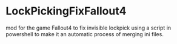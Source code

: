 # LockPickingFixFallout4
mod for the game Fallout4 to fix invisible lockpick using a script in powershell to make it an automatic process of merging ini files.
